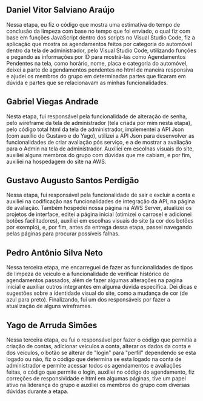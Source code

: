## Daniel Vitor Salviano Araújo
Nessa etapa, eu fiz o código que mostra uma estimativa do tempo de conclusão da limpeza com base no tempo que foi enviado, o qual fiz com base em funções JavaScript dentro dos scripts no Visual Studio Code, fiz a aplicação que mostra os agendamentos feitos por categoria do automóvel dentro da tela de administrador, pelo Visual Studio Code, utilizando funções e pegando as informações por ID para mostrá-las como Agendamentos Pendentes na tela, como horário, nome, placa e categoria do automóvel, deixei a parte de agendamentos pendentes no html de maneira responsiva e ajudei os membros do grupo em determinadas partes que ficaram em dúvida e partes que se relacionavam as minhas funcionalidades.

## Gabriel Viegas Andrade
Nesta etapa, fui responsável pela funcionalidade de alteração de senha, pelo wireframe da tela de administrador (tela criada por mim nesta etapa), pelo código total html da tela de administrador, implementei a API Json (com auxílio do Gustavo e do Yago), utilizei a API Json para desenvolver as funcionalidades de criar avaliação pós serviço, e a de mostrar a avaliação para o Admin na tela de administrador.
Auxiliei em escolhas visuais do site, auxiliei alguns membros do grupo com dúvidas que me cabiam, e por fim, auxiliei na hospedagem do site na AWS.

## Gustavo Augusto Santos Perdigão
Nessa etapa, fui responsável pela funcionalidade de sair e excluir a conta e auxiliei na codificação nas funcionalidades de integração da API, na página de avaliação. Também hospedei nossa página na AWS Server, atualizei os projetos de interface, editei a página inicial (otimizei o carrosel e adicionei botões facilitadores), auxiliei em escolhas visuais do site (a cor dos botões por exemplo), e, por fim, antes da entrega dessa etapa, passei navegando pelas páginas para procurar possíveis falhas.

## Pedro Antônio Silva Neto
Nessa terceira etapa, me encarreguei de fazer as funcionalidades de tipos de limpeza de veículo e a funcionalidade de verificar histórico de agendamentos passados, além de fazer algumas alterações na pagina inicial e auxiliar outros integrantes em alguma dúvida específica. Dei dicas e sugestões sobre a identidade visual do site, como a mudança de cor (de azul para preto). Finalizando, fui um dos responsáveis por fazer a atualização de alguns wireframes.
## Yago de Arruda Simões
Nessa terceira etapa, eu fui o responsável por fazer o código que permitia a criação de contas, adicionar veículos a conta, alterar os dados da conta e dos veículos, o botão se alterar de "login" para "perfil" dependendo se esta logado ou não, fiz o código que determina se esta logado na conta de administrador e permite acessar todos os agendamentos e avaliações feitas, o código que permite o login, auxiliei no código do agendamento, fiz correções de responsividade e html em algumas páginas, tive um papel ativo na liderança do grupo e auxiliei os membros do grupo com diversas dúvidas durante a etapa. 
